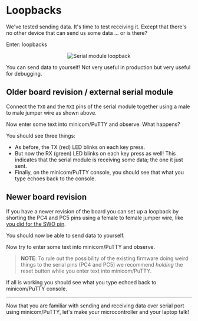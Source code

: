 # Loopbacks

We've tested sending data. It's time to test receiving it. Except that there's no other device that
can send us some data ... or is there?

Enter: loopbacks

<p align="center">
<img title="Serial module loopback" src="../assets/serial-loopback.png">
</p>

You can send data to yourself! Not very useful in production but very useful for debugging.

## Older board revision / external serial module

Connect the `TXO` and the `RXI` pins of the serial module together using a male to male jumper wire
as shown above.

Now enter some text into minicom/PuTTY and observe. What happens?

You should see three things:

- As before, the TX (red) LED blinks on each key press.
- But now the RX (green) LED blinks on each key press as well! This indicates that the serial module
  is receiving some data; the one it just sent.
- Finally, on the minicom/PuTTY console, you should see that what you type echoes back to the
  console.

## Newer board revision

If you have a newer revision of the board you can set up a loopback by shorting
the PC4 and PC5 pins using a female to female jumper wire, like [you did for the
SWO pin](../06-hello-world/index.html).

You should now be able to send data to yourself.

Now try to enter some text into minicom/PuTTY and observe.

> **NOTE**: To rule out the possibility of the existing firmware doing weird
> things to the serial pins (PC4 and PC5) we recommend *holding* the reset
> button while you enter text into minicom/PuTTY.

If all is working you should see what you type echoed back to minicom/PuTTY
console.

---

Now that you are familiar with sending and receiving data over serial port using minicom/PuTTY,
let's make your microcontroller and your laptop talk!
